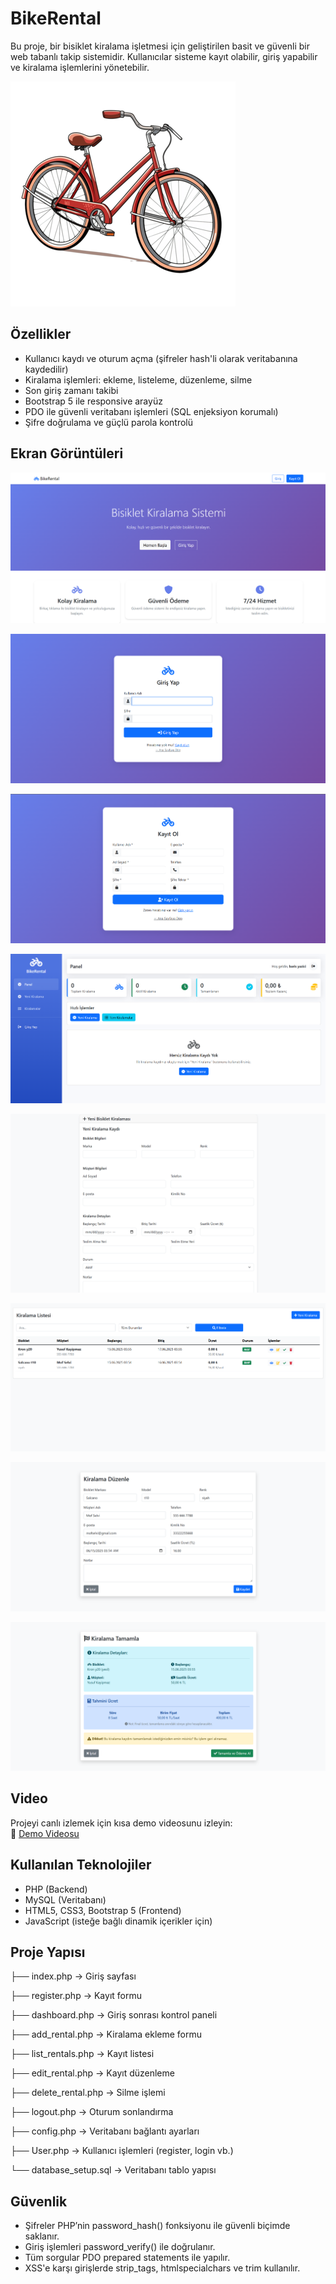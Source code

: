 # BikeRental

Bu proje, bir bisiklet kiralama işletmesi için geliştirilen basit ve güvenli bir web tabanlı takip sistemidir. Kullanıcılar sisteme kayıt olabilir, giriş yapabilir ve kiralama işlemlerini yönetebilir.

[![Bisiklet Gorsel](img/bike.png)](http://95.130.171.20/~st22360859049/)

##  Özellikler

-  Kullanıcı kaydı ve oturum açma (şifreler hash'li olarak veritabanına kaydedilir)
-  Kiralama işlemleri: ekleme, listeleme, düzenleme, silme
-  Son giriş zamanı takibi
-  Bootstrap 5 ile responsive arayüz
-  PDO ile güvenli veritabanı işlemleri (SQL enjeksiyon korumalı)
-  Şifre doğrulama ve güçlü parola kontrolü


## Ekran Görüntüleri
![AnaSayfa](img/anasayfa.png)

![Giris_Ekrani](img/giris.png)

![Kayit_Ekrani](img/kayit.png)

![Panel](img/panel.png)

![Yeni_Kiralama](img/yeni_kiralama.png)

![Kiralama_Listesi](img/kiralama_listesi.png)

![Kiralama_Duzenle](img/kiralama_duzenle.png)

![Kiralama_Tamamla](img/kiralama_tamamla.png)


## Video

Projeyi canlı izlemek için kısa demo videosunu izleyin:  
🔗 [Demo Videosu](https://youtu.be/QT8kYC_Nzjk)


##  Kullanılan Teknolojiler

- PHP (Backend)
- MySQL (Veritabanı)
- HTML5, CSS3, Bootstrap 5 (Frontend)
- JavaScript (isteğe bağlı dinamik içerikler için)


##  Proje Yapısı

├── index.php → Giriş sayfası

├── register.php → Kayıt formu

├── dashboard.php → Giriş sonrası kontrol paneli

├── add_rental.php → Kiralama ekleme formu

├── list_rentals.php → Kayıt listesi

├── edit_rental.php → Kayıt düzenleme

├── delete_rental.php → Silme işlemi

├── logout.php → Oturum sonlandırma

├── config.php → Veritabanı bağlantı ayarları

├── User.php → Kullanıcı işlemleri (register, login vb.)

└── database_setup.sql → Veritabanı tablo yapısı



##  Güvenlik

- Şifreler PHP’nin password_hash() fonksiyonu ile güvenli biçimde saklanır.
- Giriş işlemleri password_verify() ile doğrulanır.
- Tüm sorgular PDO prepared statements ile yapılır.
- XSS'e karşı girişlerde strip_tags, htmlspecialchars ve trim kullanılır.
